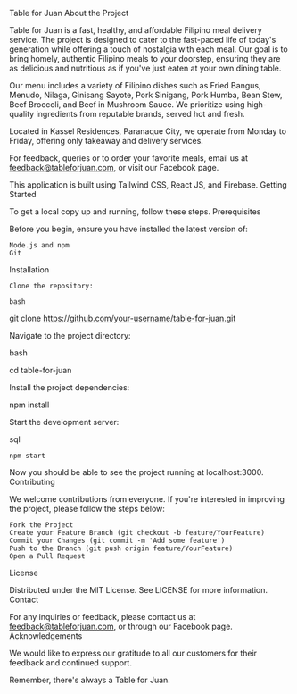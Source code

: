 Table for Juan
About the Project

Table for Juan is a fast, healthy, and affordable Filipino meal delivery service. The project is designed to cater to the fast-paced life of today's generation while offering a touch of nostalgia with each meal. Our goal is to bring homely, authentic Filipino meals to your doorstep, ensuring they are as delicious and nutritious as if you've just eaten at your own dining table.

Our menu includes a variety of Filipino dishes such as Fried Bangus, Menudo, Nilaga, Ginisang Sayote, Pork Sinigang, Pork Humba, Bean Stew, Beef Broccoli, and Beef in Mushroom Sauce. We prioritize using high-quality ingredients from reputable brands, served hot and fresh.

Located in Kassel Residences, Paranaque City, we operate from Monday to Friday, offering only takeaway and delivery services.

For feedback, queries or to order your favorite meals, email us at feedback@tableforjuan.com, or visit our Facebook page.

This application is built using Tailwind CSS, React JS, and Firebase.
Getting Started

To get a local copy up and running, follow these steps.
Prerequisites

Before you begin, ensure you have installed the latest version of:

    Node.js and npm
    Git

Installation

    Clone the repository:

    bash

git clone https://github.com/your-username/table-for-juan.git

Navigate to the project directory:

bash

cd table-for-juan

Install the project dependencies:

npm install

Start the development server:

sql

    npm start

Now you should be able to see the project running at localhost:3000.
Contributing

We welcome contributions from everyone. If you're interested in improving the project, please follow the steps below:

    Fork the Project
    Create your Feature Branch (git checkout -b feature/YourFeature)
    Commit your Changes (git commit -m 'Add some feature')
    Push to the Branch (git push origin feature/YourFeature)
    Open a Pull Request

License

Distributed under the MIT License. See LICENSE for more information.
Contact

For any inquiries or feedback, please contact us at feedback@tableforjuan.com, or through our Facebook page.
Acknowledgements

We would like to express our gratitude to all our customers for their feedback and continued support.

Remember, there's always a Table for Juan.

